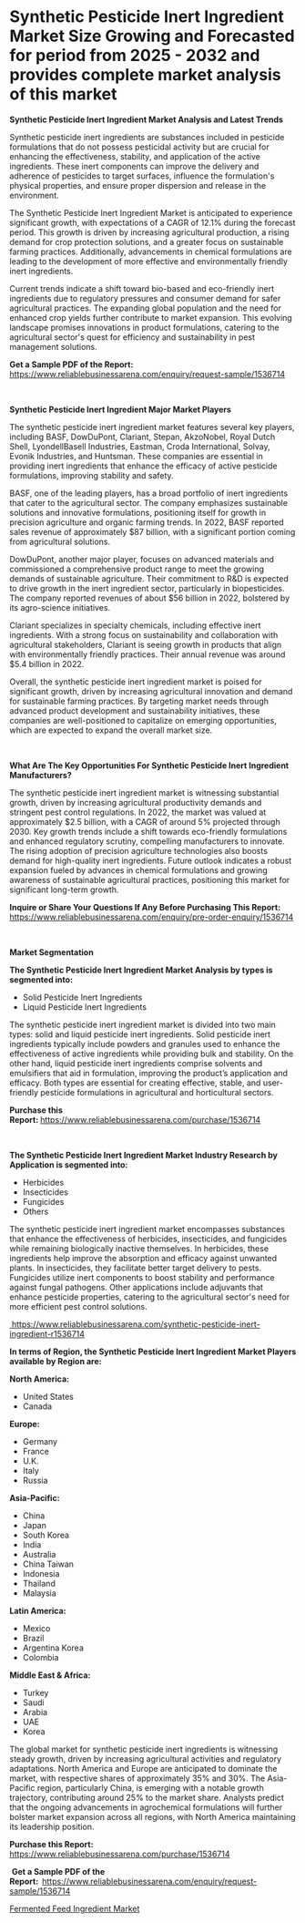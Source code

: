 <p><h1>Synthetic Pesticide Inert Ingredient Market Size Growing and Forecasted for period from 2025 - 2032 and provides complete market analysis of this market</h1></p><p><strong>Synthetic Pesticide Inert Ingredient Market Analysis and Latest Trends</strong></p>
<p><p>Synthetic pesticide inert ingredients are substances included in pesticide formulations that do not possess pesticidal activity but are crucial for enhancing the effectiveness, stability, and application of the active ingredients. These inert components can improve the delivery and adherence of pesticides to target surfaces, influence the formulation's physical properties, and ensure proper dispersion and release in the environment.</p><p>The Synthetic Pesticide Inert Ingredient Market is anticipated to experience significant growth, with expectations of a CAGR of 12.1% during the forecast period. This growth is driven by increasing agricultural production, a rising demand for crop protection solutions, and a greater focus on sustainable farming practices. Additionally, advancements in chemical formulations are leading to the development of more effective and environmentally friendly inert ingredients.</p><p>Current trends indicate a shift toward bio-based and eco-friendly inert ingredients due to regulatory pressures and consumer demand for safer agricultural practices. The expanding global population and the need for enhanced crop yields further contribute to market expansion. This evolving landscape promises innovations in product formulations, catering to the agricultural sector's quest for efficiency and sustainability in pest management solutions.</p></p>
<p><strong>Get a Sample PDF of the Report:&nbsp;</strong> <a href="https://www.reliablebusinessarena.com/enquiry/request-sample/1536714?utm_campaign=1892&utm_medium=2&utm_source=Github&utm_content=ia&utm_term=02022025&utm_id=synthetic-pesticide-inert-ingredient">https://www.reliablebusinessarena.com/enquiry/request-sample/1536714</a></p>
<p>&nbsp;</p>
<p><strong>Synthetic Pesticide Inert Ingredient Major Market Players</strong></p>
<p><p>The synthetic pesticide inert ingredient market features several key players, including BASF, DowDuPont, Clariant, Stepan, AkzoNobel, Royal Dutch Shell, LyondellBasell Industries, Eastman, Croda International, Solvay, Evonik Industries, and Huntsman. These companies are essential in providing inert ingredients that enhance the efficacy of active pesticide formulations, improving stability and safety.</p><p>BASF, one of the leading players, has a broad portfolio of inert ingredients that cater to the agricultural sector. The company emphasizes sustainable solutions and innovative formulations, positioning itself for growth in precision agriculture and organic farming trends. In 2022, BASF reported sales revenue of approximately $87 billion, with a significant portion coming from agricultural solutions.</p><p>DowDuPont, another major player, focuses on advanced materials and commissioned a comprehensive product range to meet the growing demands of sustainable agriculture. Their commitment to R&D is expected to drive growth in the inert ingredient sector, particularly in biopesticides. The company reported revenues of about $56 billion in 2022, bolstered by its agro-science initiatives.</p><p>Clariant specializes in specialty chemicals, including effective inert ingredients. With a strong focus on sustainability and collaboration with agricultural stakeholders, Clariant is seeing growth in products that align with environmentally friendly practices. Their annual revenue was around $5.4 billion in 2022.</p><p>Overall, the synthetic pesticide inert ingredient market is poised for significant growth, driven by increasing agricultural innovation and demand for sustainable farming practices. By targeting market needs through advanced product development and sustainability initiatives, these companies are well-positioned to capitalize on emerging opportunities, which are expected to expand the overall market size.</p></p>
<p>&nbsp;</p>
<p><strong>What Are The Key Opportunities For Synthetic Pesticide Inert Ingredient Manufacturers?</strong></p>
<p><p>The synthetic pesticide inert ingredient market is witnessing substantial growth, driven by increasing agricultural productivity demands and stringent pest control regulations. In 2022, the market was valued at approximately $2.5 billion, with a CAGR of around 5% projected through 2030. Key growth trends include a shift towards eco-friendly formulations and enhanced regulatory scrutiny, compelling manufacturers to innovate. The rising adoption of precision agriculture technologies also boosts demand for high-quality inert ingredients. Future outlook indicates a robust expansion fueled by advances in chemical formulations and growing awareness of sustainable agricultural practices, positioning this market for significant long-term growth.</p></p>
<p><strong>Inquire or Share Your Questions If Any Before Purchasing This Report:</strong> <a href="https://www.reliablebusinessarena.com/enquiry/pre-order-enquiry/1536714?utm_campaign=1892&utm_medium=2&utm_source=Github&utm_content=ia&utm_term=02022025&utm_id=synthetic-pesticide-inert-ingredient">https://www.reliablebusinessarena.com/enquiry/pre-order-enquiry/1536714</a></p>
<p>&nbsp;</p>
<p><strong>Market Segmentation</strong></p>
<p><strong>The Synthetic Pesticide Inert Ingredient Market Analysis by types is segmented into:</strong></p>
<p><ul><li>Solid Pesticide Inert Ingredients</li><li>Liquid Pesticide Inert Ingredients</li></ul></p>
<p><p>The synthetic pesticide inert ingredient market is divided into two main types: solid and liquid pesticide inert ingredients. Solid pesticide inert ingredients typically include powders and granules used to enhance the effectiveness of active ingredients while providing bulk and stability. On the other hand, liquid pesticide inert ingredients comprise solvents and emulsifiers that aid in formulation, improving the product’s application and efficacy. Both types are essential for creating effective, stable, and user-friendly pesticide formulations in agricultural and horticultural sectors.</p></p>
<p><strong>Purchase this Report:&nbsp;</strong><a href="https://www.reliablebusinessarena.com/purchase/1536714?utm_campaign=1892&utm_medium=2&utm_source=Github&utm_content=ia&utm_term=02022025&utm_id=synthetic-pesticide-inert-ingredient">https://www.reliablebusinessarena.com/purchase/1536714</a></p>
<p>&nbsp;</p>
<p><strong>The Synthetic Pesticide Inert Ingredient Market Industry Research by Application is segmented into:</strong></p>
<p><ul><li>Herbicides</li><li>Insecticides</li><li>Fungicides</li><li>Others</li></ul></p>
<p><p>The synthetic pesticide inert ingredient market encompasses substances that enhance the effectiveness of herbicides, insecticides, and fungicides while remaining biologically inactive themselves. In herbicides, these ingredients help improve the absorption and efficacy against unwanted plants. In insecticides, they facilitate better target delivery to pests. Fungicides utilize inert components to boost stability and performance against fungal pathogens. Other applications include adjuvants that enhance pesticide properties, catering to the agricultural sector's need for more efficient pest control solutions.</p></p>
<p><a href="https://www.reliablebusinessarena.com/synthetic-pesticide-inert-ingredient-r1536714?utm_campaign=1892&utm_medium=2&utm_source=Github&utm_content=ia&utm_term=02022025&utm_id=synthetic-pesticide-inert-ingredient">&nbsp;https://www.reliablebusinessarena.com/synthetic-pesticide-inert-ingredient-r1536714</a></p>
<p><strong>In terms of Region, the Synthetic Pesticide Inert Ingredient Market Players available by Region are:</strong></p>
<p>
    <p> <strong> North America: </strong>
        <ul>
            <li>United States</li>
            <li>Canada</li>
        </ul>
        </p> 
    <p> <strong> Europe: </strong>
        <ul>
            <li>Germany</li>
            <li>France</li>
            <li>U.K.</li>
            <li>Italy</li>
            <li>Russia</li>
        </ul>
        </p> 
    <p> <strong> Asia-Pacific: </strong>
        <ul>
            <li>China</li>
            <li>Japan</li>
            <li>South Korea</li>
            <li>India</li>
            <li>Australia</li>
            <li>China Taiwan</li>
            <li>Indonesia</li>
            <li>Thailand</li>
            <li>Malaysia</li>
        </ul>
        </p> 
    <p> <strong> Latin America: </strong>
        <ul>
            <li>Mexico</li>
            <li>Brazil</li>
            <li>Argentina Korea</li>
            <li>Colombia</li>
        </ul>
        </p> 
    <p> <strong> Middle East & Africa: </strong>
        <ul>
            <li>Turkey</li>
            <li>Saudi</li>
            <li>Arabia</li>
            <li>UAE</li>
            <li>Korea</li>
        </ul>
    </p>
    </p>
<p><p>The global market for synthetic pesticide inert ingredients is witnessing steady growth, driven by increasing agricultural activities and regulatory adaptations. North America and Europe are anticipated to dominate the market, with respective shares of approximately 35% and 30%. The Asia-Pacific region, particularly China, is emerging with a notable growth trajectory, contributing around 25% to the market share. Analysts predict that the ongoing advancements in agrochemical formulations will further bolster market expansion across all regions, with North America maintaining its leadership position.</p></p>
<p><strong>Purchase this Report: </strong><a href="https://www.reliablebusinessarena.com/purchase/1536714?utm_campaign=1892&utm_medium=2&utm_source=Github&utm_content=ia&utm_term=02022025&utm_id=synthetic-pesticide-inert-ingredient">https://www.reliablebusinessarena.com/purchase/1536714</a></p>
<p>&nbsp;<strong>Get a Sample PDF of the Report:&nbsp;&nbsp;</strong><a href="https://www.reliablebusinessarena.com/enquiry/request-sample/1536714?utm_campaign=1892&utm_medium=2&utm_source=Github&utm_content=ia&utm_term=02022025&utm_id=synthetic-pesticide-inert-ingredient">https://www.reliablebusinessarena.com/enquiry/request-sample/1536714</a></p>
<p><strong></strong></p>
<p><p><a href="https://github.com/provorikovar/Market-Research-Report-List-7/blob/main/fermented-feed-ingredient-market.md?utm_campaign=1892&utm_medium=2&utm_source=Github&utm_content=ia&utm_term=02022025&utm_id=synthetic-pesticide-inert-ingredient">Fermented Feed Ingredient Market</a></p></p>